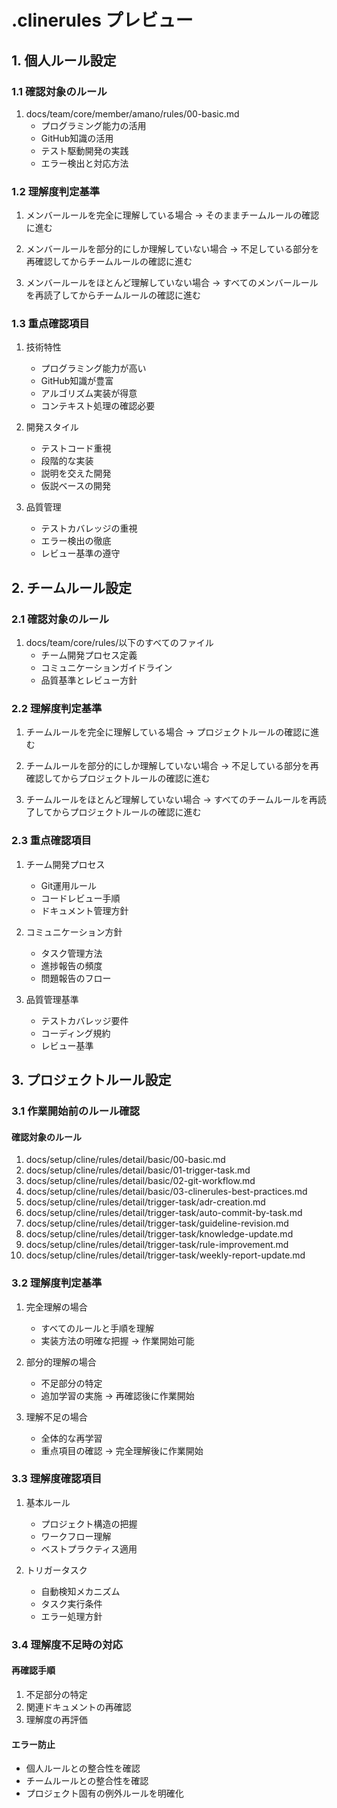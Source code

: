 # .clinerules プレビュー

## 1. 個人ルール設定

### 1.1 確認対象のルール

1. docs/team/core/member/amano/rules/00-basic.md
   - プログラミング能力の活用
   - GitHub知識の活用
   - テスト駆動開発の実践
   - エラー検出と対応方法

### 1.2 理解度判定基準

1. メンバールールを完全に理解している場合
   → そのままチームルールの確認に進む

2. メンバールールを部分的にしか理解していない場合
   → 不足している部分を再確認してからチームルールの確認に進む

3. メンバールールをほとんど理解していない場合
   → すべてのメンバールールを再読了してからチームルールの確認に進む

### 1.3 重点確認項目

1. 技術特性
   - プログラミング能力が高い
   - GitHub知識が豊富
   - アルゴリズム実装が得意
   - コンテキスト処理の確認必要

2. 開発スタイル
   - テストコード重視
   - 段階的な実装
   - 説明を交えた開発
   - 仮説ベースの開発

3. 品質管理
   - テストカバレッジの重視
   - エラー検出の徹底
   - レビュー基準の遵守

## 2. チームルール設定

### 2.1 確認対象のルール
1. docs/team/core/rules/以下のすべてのファイル
   - チーム開発プロセス定義
   - コミュニケーションガイドライン
   - 品質基準とレビュー方針

### 2.2 理解度判定基準
1. チームルールを完全に理解している場合
   → プロジェクトルールの確認に進む

2. チームルールを部分的にしか理解していない場合
   → 不足している部分を再確認してからプロジェクトルールの確認に進む

3. チームルールをほとんど理解していない場合
   → すべてのチームルールを再読了してからプロジェクトルールの確認に進む

### 2.3 重点確認項目
1. チーム開発プロセス
   - Git運用ルール
   - コードレビュー手順
   - ドキュメント管理方針

2. コミュニケーション方針
   - タスク管理方法
   - 進捗報告の頻度
   - 問題報告のフロー

3. 品質管理基準
   - テストカバレッジ要件
   - コーディング規約
   - レビュー基準

## 3. プロジェクトルール設定

### 3.1 作業開始前のルール確認

#### 確認対象のルール
1. docs/setup/cline/rules/detail/basic/00-basic.md
2. docs/setup/cline/rules/detail/basic/01-trigger-task.md
3. docs/setup/cline/rules/detail/basic/02-git-workflow.md
4. docs/setup/cline/rules/detail/basic/03-clinerules-best-practices.md
5. docs/setup/cline/rules/detail/trigger-task/adr-creation.md
6. docs/setup/cline/rules/detail/trigger-task/auto-commit-by-task.md
7. docs/setup/cline/rules/detail/trigger-task/guideline-revision.md
8. docs/setup/cline/rules/detail/trigger-task/knowledge-update.md
9. docs/setup/cline/rules/detail/trigger-task/rule-improvement.md
10. docs/setup/cline/rules/detail/trigger-task/weekly-report-update.md

### 3.2 理解度判定基準

1. 完全理解の場合
   - すべてのルールと手順を理解
   - 実装方法の明確な把握
   → 作業開始可能

2. 部分的理解の場合
   - 不足部分の特定
   - 追加学習の実施
   → 再確認後に作業開始

3. 理解不足の場合
   - 全体的な再学習
   - 重点項目の確認
   → 完全理解後に作業開始

### 3.3 理解度確認項目

1. 基本ルール
   - プロジェクト構造の把握
   - ワークフロー理解
   - ベストプラクティス適用

2. トリガータスク
   - 自動検知メカニズム
   - タスク実行条件
   - エラー処理方針

### 3.4 理解度不足時の対応

#### 再確認手順
1. 不足部分の特定
2. 関連ドキュメントの再確認
3. 理解度の再評価

#### エラー防止
- 個人ルールとの整合性を確認
- チームルールとの整合性を確認
- プロジェクト固有の例外ルールを明確化